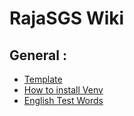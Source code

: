 # RajaSGS Wiki



## General :

  * [Template](template.md)
  * [How to install Venv](how-to-install-venv.md)
  * [English Test Words](english-test-words)